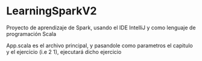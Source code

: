 # LearningSparkV2
Proyecto de aprendizaje de Spark, usando el IDE IntelliJ y como lenguaje de programación Scala

App.scala es el archivo principal, y pasandole como parametros el capitulo y el ejercicio (i.e 2 1), ejecutará dicho ejercicio
